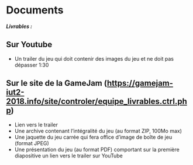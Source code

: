 # Documents

***Livrables :***

Sur Youtube
-
 - Un trailer du jeu qui doit contenir des images du jeu et ne doit pas dépasser 1:30
 
Sur le site de la GameJam (https://gamejam-iut2-2018.info/site/controler/equipe_livrables.ctrl.php)
-
 - Lien vers le trailer
 - Une archive contenant l’intégralité du jeu (au format ZIP, 100Mo max)
 - Une jaquette du jeu carrée qui fera office d’image de boîte de jeu (format JPEG)
 - Une présentation du jeu (au format PDF) comportant sur la première diapositive un lien vers le trailer sur YouTube
